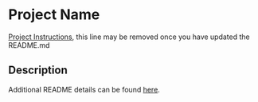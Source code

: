 # Project Name

[Project Instructions](./INSTRUCTIONS.md), this line may be removed once you have updated the README.md

## Description


Additional README details can be found [here](https://github.com/PrimeAcademy/readme-template/blob/master/README.md).
